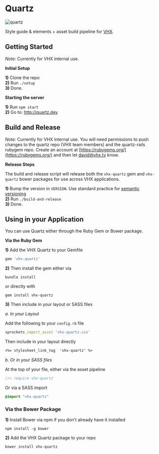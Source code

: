 # Quartz
![quartz](https://github.com/vhx/quartz/blob/master/app/public/quartz.screenshot.jpg)

Style guide &amp; elements + asset build pipeline for [VHX](http://vhx.tv).<br>

## Getting Started

*Note:* Currently for VHX internal use.

**Initial Setup**

**1)** Clone the repo  
**2)** Run `./setup`  
**3)** Done.

**Starting the server**

**1)** Run `npm start`  
**2)** Go to: http://quartz.dev

## Build and Release

*Note:* Currently for VHX internal use. You will need permissions to push changes
to the quartz repo (VHX team members) and the quartz-rails rubygem repo. Create an
account at [https://rubygems.org/](https://rubygems.org/) and then let
<david@vhx.tv> know.


**Release Steps**

The build and release script will release both the `vhx-quartz` gem and `vhx-quartz` bower packages for use across VHX applications.

**1)** Bump the version in `VERSION`. Use standard practice for [semantic versioning](http://semver.org/)  
**2)** Run `./build-and-release`  
**3)** Done.  

## Using in your Application

You can use Quartz either through the Ruby Gem or Bower package.

**Via the Ruby Gem**

**1)**  Add the VHX Quartz to your Gemfile
```ruby
gem 'vhx-quartz'
```

**2)**  Then install the gem either via
```shell
bundle install
```
or directly with
```shell
gem install vhx-quartz
```

**3)** Then include in your layout or SASS files
  
*a. In your Layout*

  Add the following to your `config.rb` file
```ruby
sprockets.import_asset 'vhx-quartz.css'
```

Then include in your layout directly 
```html
<%= stylesheet_link_tag  'vhx-quartz' %>
```

*b. Or in your SASS files*

At the top of your file, either via the asset pipeline 
```sass
//= require vhx-quartz
```

Or via a SASS import 
```sass
@import "vhx-quartz"
```

### Via the Bower Package

**1)**  Install Bower via npm if you don't already have it installed 
```shell
npm install -g bower
```
**2)**  Add the VHX Quartz package to your repo
```shell
bower install vhx-quartz
```

